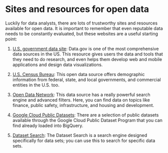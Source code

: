 Sites and resources for open data
=================================

Luckily for data analysts, there are lots of trustworthy sites and resources available for open data. It is important to remember that even reputable data needs to be constantly evaluated, but these websites are a useful starting point:

1.  [U.S. government data site](https://www.data.gov/ "U.S. government data site"): Data.gov is one of the most comprehensive data sources in the US. This resource gives users the data and tools that they need to do research, and even helps them develop web and mobile applications and design data visualizations. 

2.  [U.S. Census Bureau](https://www.census.gov/data.html "U.S. Census Bureau"): This open data source offers demographic information from federal, state, and local governments, and commercial entities in the U.S. too. 

3.  [Open Data Network](https://www.opendatanetwork.com/ "Open Data Network"): This data source has a really powerful search engine and advanced filters. Here, you can find data on topics like finance, public safety, infrastructure, and housing and development.

4.  [Google Cloud Public Datasets](https://cloud.google.com/public-datasets "Google Cloud Public Datasets"): There are a selection of public datasets available through the Google Cloud Public Dataset Program that you can find already loaded into BigQuery.  

5.  [Dataset Search](https://datasetsearch.research.google.com/ "Dataset Search"): The Dataset Search is a search engine designed specifically for data sets; you can use this to search for specific data sets.
